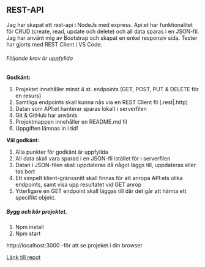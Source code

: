 ## REST-API 
Jag har skapat ett rest-api i NodeJs med express. Api:et har funktionalitet för CRUD (create, read, update och delete) och all data sparas i en JSON-fil. Jag har använt mig av Bootstrap och skapat en enkel responsiv sida. Tester har gjorts med REST Client i VS Code. 


###### Följande krav är uppfyllda

**Godkänt:**
1) Projektet innehåller minst 4 st. endpoints (GET, POST, PUT & DELETE för en resurs)
2) Samtliga endpoints skall kunna nås via en REST Client fil (.rest|.http)
3) Datan som API:et hanterar sparas lokalt i serverfilen
4) Git & GitHub har använts
5) Projektmappen innehåller en README.md fil
6) Uppgiften lämnas in i tid!

**Väl godkänt:**
1) Alla punkter för godkänt är uppfyllda 
2) All data skall vara sparad i en JSON-fil istället för i serverfilen
3) Datan i JSON-filen skall uppdateras då något läggs till, uppdateras eller tas bort
4) Ett simpelt klient-gränssnitt skall finnas för att anropa API:ets olika endpoints, samt visa upp resultatet vid GET anrop
5) Ytterligare en GET endpoint skall läggas till där det går att hämta ett specifikt objekt. 

##### Bygg och kör projektet.   
1) Npm install 
2) Npm start 

http://localhost:3000 -för att se projeket i din browser 

[Länk till repot](https://github.com/msmalinosterberg/rest-api)
